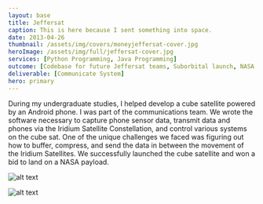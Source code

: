 ```yaml
---
layout: base
title: Jeffersat
caption: This is here because I sent something into space.
date: 2013-04-26
thumbnail: /assets/img/covers/moneyjeffersat-cover.jpg
heroImage: /assets/img/full/jeffersat-cover.jpg
services: [Python Programming, Java Programming]
outcome: [Codebase for future Jeffersat teams, Suborbital launch, NASA Payload]
deliverable: [Communicate System]
hero: primary
---
```


During my undergraduate studies, I helped develop a cube satellite powered by an Android phone. I was part of the communications team. We wrote the software necessary to capture phone sensor data, transmit data and phones via the Iridium Satellite Constellation, and control various systems on the cube sat. One of the unique challenges we faced was figuring out how to buffer, compress, and send the data in between the movement of the Iridium Satellites. We successfully launched the cube satellite and won a bid to land on a NASA payload.


![alt text](https://c1.staticflickr.com/5/4237/35324386801_481895d3df_o.jpg)

![alt text](https://c1.staticflickr.com/5/4265/35324386681_f7fe9a27c7_o.jpg)
